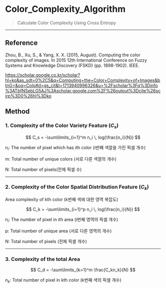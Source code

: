 # Color_Complexity_Algorithm

> Calculate Color Complexity Using Cross Entropy

---

## Reference

Zhou, B., Xu, S., & Yang, X. X. (2015, August). Computing the color complexity of images. In 2015 12th International Conference on Fuzzy Systems and Knowledge Discovery (FSKD) (pp. 1898-1902). IEEE.

https://scholar.google.co.kr/scholar?hl=ko&as_sdt=0%2C5&q=Computing+the+Color+Complexity+of+Images&btnG=&oq=Colo#d=gs_cit&t=1713940996326&u=%2Fscholar%3Fq%3Dinfo%3ATbfNSebLG5AJ%3Ascholar.google.com%2F%26output%3Dcite%26scirp%3D0%26hl%3Dko


## Method
### 1. Complexity of the Color Variety Feature $(C_s)$

$$
C_s = -\sum\limits_{i=1}^m n_i \, log(\frac{n_i}{N})
$$

$n_i$: The number of pixel which has ith color (i번째 색깔을 가진 픽셀 개수)

m: Total number of unique colors (서로 다른 색깔의 개수)

N: Total number of pixels(전체 픽셀 수)

---


### 2. Complexity of the Color Spatial Distribution Feature ($C_k$)

Area complexity of kth color (k번째 색에 대한 영역 복잡도)

$$
C_k = -\sum\limits_{i=1}^p n_i \, log(\frac{n_i}{N})
$$

$n_i$: The number of pixel in ith area (i번째 영역의 픽셀 개수)

p: Total number of unique area (서로 다른 영역의 개수)

N: Total number of pixels (전체 픽셀 개수)  

---

### 3. Complexity of the total Area

$$
C_d = -\sum\limits_{k=1}^m \frac{C_kn_k}{N}
$$

$n_k$: Total number of pixel in kth color (k번째 색의 픽셀 개수)  
